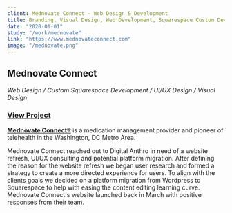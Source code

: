 ```yaml
---
client: Mednovate Connect - Web Design & Development
title: Branding, Visual Design, Web Development, Squarespace Custom Development
date: "2020-01-01"
study: "/work/mednovate"
link: "https://www.mednovateconnect.com"
image: "/mednovate.png"
---
```


## Mednovate Connect

_Web Design / Custom Squarespace Development / UI/UX Design / Visual Design_

### [View Project](https://www.mednovateconnect.com)

**[Mednovate Connect®](https://www.mednovateconnect.com)** is a medication management provider and pioneer of telehealth in the Washington, DC Metro Area.

Mednovate Connect reached out to Digital Anthro in need of a website refresh, UI/UX consulting and potential platform migration. After defining the reason for the website refresh we began user research and formed a strategy to create a more directed experience for users. To align with the clients goals we decided on a platform migration from Wordpress to Squarespace to help with easing the content editing learning curve. Mednovate Connect's website launched back in March with positive responses from their team.
